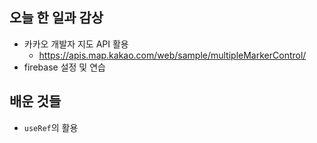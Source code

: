 ## 오늘 한 일과 감상

- 카카오 개발자 지도 API 활용
  - https://apis.map.kakao.com/web/sample/multipleMarkerControl/
- firebase 설정 및 연습

## 배운 것들

- `useRef`의 활용
